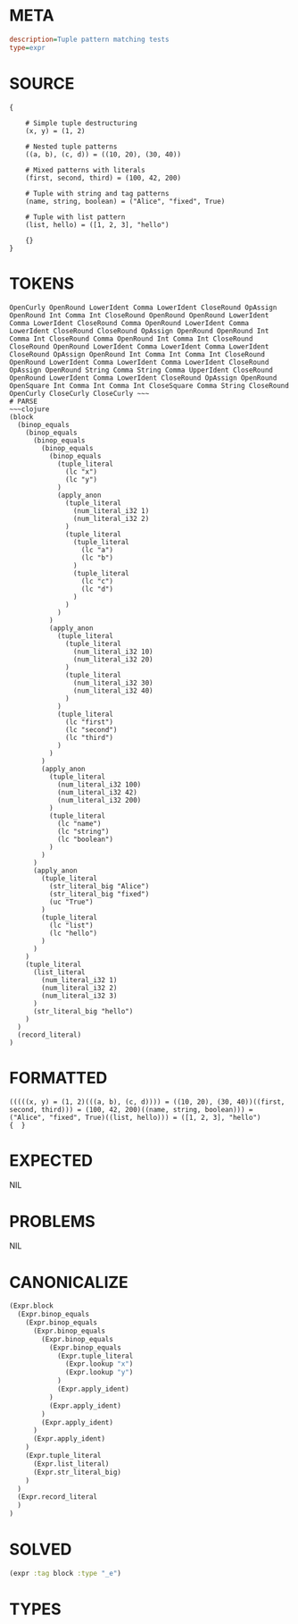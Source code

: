 # META
~~~ini
description=Tuple pattern matching tests
type=expr
~~~
# SOURCE
~~~roc
{

    # Simple tuple destructuring
    (x, y) = (1, 2)

    # Nested tuple patterns
    ((a, b), (c, d)) = ((10, 20), (30, 40))

    # Mixed patterns with literals
    (first, second, third) = (100, 42, 200)

    # Tuple with string and tag patterns
    (name, string, boolean) = ("Alice", "fixed", True)

    # Tuple with list pattern
    (list, hello) = ([1, 2, 3], "hello")

    {}
}
~~~
# TOKENS
~~~text
OpenCurly OpenRound LowerIdent Comma LowerIdent CloseRound OpAssign OpenRound Int Comma Int CloseRound OpenRound OpenRound LowerIdent Comma LowerIdent CloseRound Comma OpenRound LowerIdent Comma LowerIdent CloseRound CloseRound OpAssign OpenRound OpenRound Int Comma Int CloseRound Comma OpenRound Int Comma Int CloseRound CloseRound OpenRound LowerIdent Comma LowerIdent Comma LowerIdent CloseRound OpAssign OpenRound Int Comma Int Comma Int CloseRound OpenRound LowerIdent Comma LowerIdent Comma LowerIdent CloseRound OpAssign OpenRound String Comma String Comma UpperIdent CloseRound OpenRound LowerIdent Comma LowerIdent CloseRound OpAssign OpenRound OpenSquare Int Comma Int Comma Int CloseSquare Comma String CloseRound OpenCurly CloseCurly CloseCurly ~~~
# PARSE
~~~clojure
(block
  (binop_equals
    (binop_equals
      (binop_equals
        (binop_equals
          (binop_equals
            (tuple_literal
              (lc "x")
              (lc "y")
            )
            (apply_anon
              (tuple_literal
                (num_literal_i32 1)
                (num_literal_i32 2)
              )
              (tuple_literal
                (tuple_literal
                  (lc "a")
                  (lc "b")
                )
                (tuple_literal
                  (lc "c")
                  (lc "d")
                )
              )
            )
          )
          (apply_anon
            (tuple_literal
              (tuple_literal
                (num_literal_i32 10)
                (num_literal_i32 20)
              )
              (tuple_literal
                (num_literal_i32 30)
                (num_literal_i32 40)
              )
            )
            (tuple_literal
              (lc "first")
              (lc "second")
              (lc "third")
            )
          )
        )
        (apply_anon
          (tuple_literal
            (num_literal_i32 100)
            (num_literal_i32 42)
            (num_literal_i32 200)
          )
          (tuple_literal
            (lc "name")
            (lc "string")
            (lc "boolean")
          )
        )
      )
      (apply_anon
        (tuple_literal
          (str_literal_big "Alice")
          (str_literal_big "fixed")
          (uc "True")
        )
        (tuple_literal
          (lc "list")
          (lc "hello")
        )
      )
    )
    (tuple_literal
      (list_literal
        (num_literal_i32 1)
        (num_literal_i32 2)
        (num_literal_i32 3)
      )
      (str_literal_big "hello")
    )
  )
  (record_literal)
)
~~~
# FORMATTED
~~~roc
(((((x, y) = (1, 2)(((a, b), (c, d)))) = ((10, 20), (30, 40))((first, second, third))) = (100, 42, 200)((name, string, boolean))) = ("Alice", "fixed", True)((list, hello))) = ([1, 2, 3], "hello")
{  }
~~~
# EXPECTED
NIL
# PROBLEMS
NIL
# CANONICALIZE
~~~clojure
(Expr.block
  (Expr.binop_equals
    (Expr.binop_equals
      (Expr.binop_equals
        (Expr.binop_equals
          (Expr.binop_equals
            (Expr.tuple_literal
              (Expr.lookup "x")
              (Expr.lookup "y")
            )
            (Expr.apply_ident)
          )
          (Expr.apply_ident)
        )
        (Expr.apply_ident)
      )
      (Expr.apply_ident)
    )
    (Expr.tuple_literal
      (Expr.list_literal)
      (Expr.str_literal_big)
    )
  )
  (Expr.record_literal
  )
)
~~~
# SOLVED
~~~clojure
(expr :tag block :type "_e")
~~~
# TYPES
~~~roc
~~~
